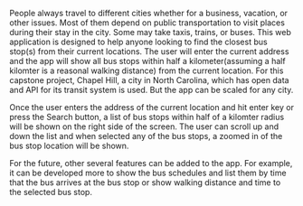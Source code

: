 People always travel to different cities whether for a business, vacation, or other issues. Most of them depend on public transportation to visit places during their stay in the city. Some may take taxis, trains, or buses. This web application is designed to help anyone looking to find the closest bus stop(s) from their current locations. The user will enter the current address and the app will show all bus stops within half a kilometer(assuming a half kilomter is a reasonal walking distance) from the current location. For this capstone project, Chapel Hill, a city in North Carolina, which has open data and API for its transit system is used. But the app can be scaled for any city.

Once the user enters the address of the current location and hit enter key or press the Search button, a list of bus stops within half of a kilomter radius will be shown on the right side of the screen. The user can scroll up and down the list and when selected any of the bus stops, a zoomed in of the bus stop location will be shown. 

For the future, other several features can be added to the app. For example, it can be developed more to show the bus schedules and list them by time that the bus arrives at the bus stop or show walking distance and time to the selected bus stop.